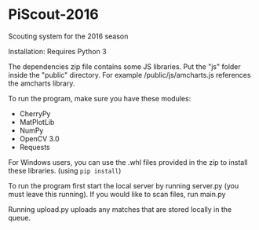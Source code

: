 # PiScout-2016
Scouting system for the 2016 season

Installation:
Requires Python 3

The dependencies zip file contains some JS libraries.
Put the "js" folder inside the "public" directory.
For example /public/js/amcharts.js references the amcharts library.

To run the program, make sure you have these modules:
- CherryPy 
- MatPlotLib
- NumPy
- OpenCV 3.0
- Requests

For Windows users, you can use the .whl files provided in the zip to install these libraries. (using `pip install`)

To run the program first start the local server by running server.py (you must leave this running). If you would like to scan files, run main.py

Running upload.py uploads any matches that are stored locally in the queue.
